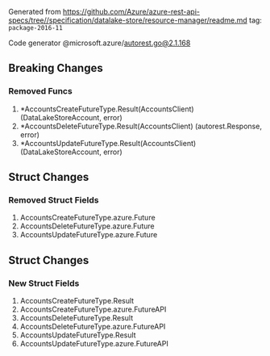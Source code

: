 Generated from https://github.com/Azure/azure-rest-api-specs/tree//specification/datalake-store/resource-manager/readme.md tag: `package-2016-11`

Code generator @microsoft.azure/autorest.go@2.1.168

## Breaking Changes

### Removed Funcs

1. *AccountsCreateFutureType.Result(AccountsClient) (DataLakeStoreAccount, error)
1. *AccountsDeleteFutureType.Result(AccountsClient) (autorest.Response, error)
1. *AccountsUpdateFutureType.Result(AccountsClient) (DataLakeStoreAccount, error)

## Struct Changes

### Removed Struct Fields

1. AccountsCreateFutureType.azure.Future
1. AccountsDeleteFutureType.azure.Future
1. AccountsUpdateFutureType.azure.Future

## Struct Changes

### New Struct Fields

1. AccountsCreateFutureType.Result
1. AccountsCreateFutureType.azure.FutureAPI
1. AccountsDeleteFutureType.Result
1. AccountsDeleteFutureType.azure.FutureAPI
1. AccountsUpdateFutureType.Result
1. AccountsUpdateFutureType.azure.FutureAPI
